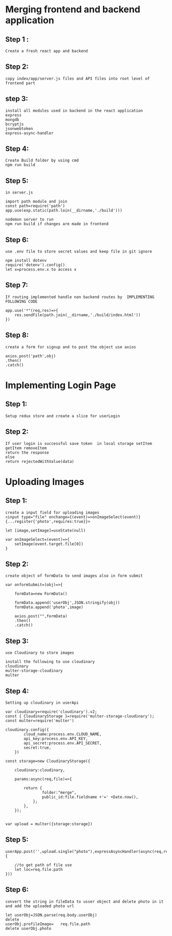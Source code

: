 # Merging frontend and backend application

## Step 1 :

    Create a fresh react app and backend

## Step 2:

    copy index/app/server.js files and API files into root level of frontend part

## step 3:

    install all modules used in backend in the react application
    express
    mongdb
    bcryptjs
    jsonwebtoken
    express-async-handler

## Step 4:

    Create Build folder by using cmd
    npm run build

## Step 5:

    in server.js

    import path module and join
    const path=require('path')
    app.use(exp.static(path.loin(__dirname,'./build')))

    nodemon server to run
    npm run build if changes are made in frontend

## Step 6:

    use .env file to store secret values and keep file in git ignore

    npm install dotenv
    require('dotenv').config()
    let x=process.env.x to access x

## Step 7:

    If routing implemented handle non backend routes by  IMPLEMENTING FOLLOWING CODE

    app.use('*"(req,res)=>{
        res.sendFile(path.join(__dirname,'./build/index.html'))
    })

## Step 8:

    create a form for signup and to post the object use axios

    axios.post('path',obj)
    .then()
    .catch()

# Implementing Login Page

## Step 1:

    Setup redux store and create a slice for userLogin

## Step 2:

    If user login is successful save token  in local storage setItem getItem removeItem
    return the response
    else
    return rejectedWithValue(data)

# Uploading Images

## Step 1:

    create a input field for uploading images
    <input type="file" onchange={(event)=>onImageSelect(event)} {...register{'photo',requires:true}}>

    let [image,setImage]=useState(null)

    var onImageSelect=(event)=>{
        setImage(event.target.file[0])
    }

## Step 2:

    create object of formData to send images also in form submit

    var onformSubmit=(obj)=>{

        formData=new FormData()

        formData.append('userObj',JSON.stringify(obj))
        formData.append('photo',image)

        axios.post("",formData)
        .then()
        .catch()

## Step 3:

    use Cloudinary to store images

    install the following to use cloudinary
    cloudinary
    multer-storage-cloudinary
    multer

## Step 4:

    Setting up cloudinary in userApi

    var cloudinary=require('cloudinary').v2;
    const { CloudinaryStorage }=require('multer-storage-cloudinary');
    const multer=require('multer')

    cloudinary.config({
            cloud_name:process.env.CLOUD_NAME,
            api_key:process.env.API_KEY,
            api_secret:process.env.API_SECRET,
            secret:true,
        })

    const storage=new CloudinaryStorage({

        cloudinary:cloudinary,

        params:async(req,file)=>{

            return {
                    folder:"merge",
                    public_id:file.fieldname +'=' +Date.now(),
                };
            },
        });


    var upload = multer({storage:storage})

## Step 5:

    userApp.post('',upload.single("photo"),expressAsyncHandler(async(req,res)=>{

        //to get path of file use
        let loc=req.file.path
    }))

## Step 6:

    convert the string in fileData to usser object and delete photo in it and add the uploaded photo url

    let userObj=JSON.parse(req.body.userObj)
    delete
    userObj.profileImage=   req.file.path
    delete userObj.photo
